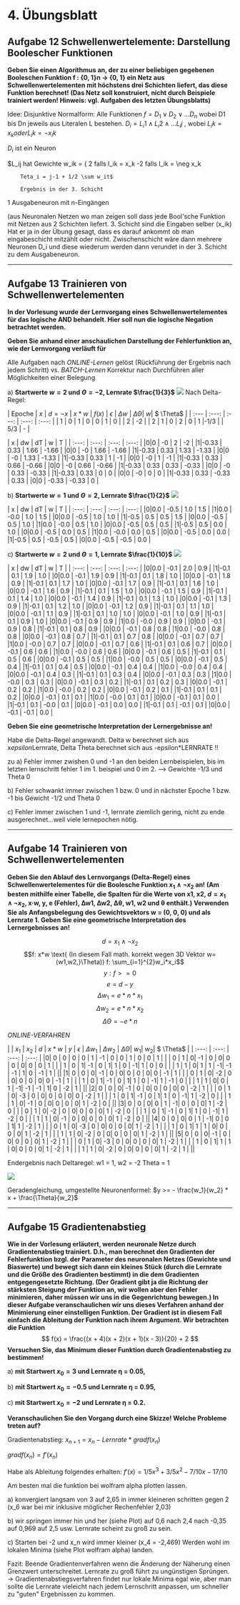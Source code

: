 # 4. Übungsblatt
## Aufgabe 12 Schwellenwertelemente: Darstellung Boolescher Funktionen
**Geben Sie einen Algorithmus an, der zu einer beliebigen gegebenen Booleschen Funktion f : {0, 1}n → {0, 1} ein Netz aus Schwellenwertelementen mit höchstens drei Schichten liefert, das diese Funktion berechnet! (Das Netz soll konstruiert, nicht durch Beispiele trainiert werden! Hinweis: vgl. Aufgaben des letzten Übungsblatts)**

Idee: Disjunktive Normalform:
Alle Funktionen $f = D_1 \lor D_2 \lor ... D_n$
wobei D1 bis Dn jeweils aus Literalen L bestehen.
$D_i = L_i1 \land L_i2 \land ... L_ij$ , wobei $L_ik = x_k oder L_ik = \neg x_ik$

$D_i$ ist ein Neuron

$L_ij hat Gewichte w_ik = { 2 falls l_ik = x_k
                            -2 falls l_ik = \neg x_k

        Teta_i = j-1 + 1/2 \sum w_it$

        Ergebnis in der 3. Schicht
  1 Ausgabeneuron mit n-Eingängen    

  (aus Neuronalen Netzen wo man zeigen soll dass jede Bool'sche Funktion mit Netzen aus 2 Schichten liefert. 3. Schicht sind die Eingaben selber (x_ik) Hat er ja in der Übung gesagt, dass es darauf ankommt ob man eingabeschicht mitzählt oder nicht. Zwischenschicht wäre dann mehrere Neuronen D_i und diese wiederum werden dann verundet in der 3. Schicht zu dem Ausgabeneuron.


---
## Aufgabe 13 Trainieren von Schwellenwertelementen
**In der Vorlesung wurde der Lernvorgang eines Schwellenwertelementes für das logische AND behandelt. Hier soll nun die logische Negation betrachtet werden.**


**Geben Sie anhand einer anschaulichen Darstellung der Fehlerfunktion an, wie der Lernvorgang verläuft für**

Alle Aufgaben nach *ONLINE-Lernen* gelöst (Rückführung der Ergebnis nach jedem Schritt)
vs. *BATCH-Lernen* Korrektur nach Durchführen aller Möglichkeiten einer Belegung

a) **Startwerte $w = 2$ und $\Theta = -2$, Lernrate $\frac{1}{3}$**
![](Aufgabe13a.png)
Nach Delta-Regel:

| Epoche | $x$ | $d=\neg x$ | $x*w$ | $f(x)$ | $\epsilon$ | $\Delta w$ | $\Delta \Theta$| $w$| $ \Theta$ |
| :--- | :---: | :---: | :---: | :---: |
| 1 | 0 | 1 | 0 | 0 | 1 |  0  | |  2  | -2 |
| 2 | 1 | 0 | 2 | 0 | 1 |-1/3 | | 5/3 | - |

|  x  |  dw  |  dT | w | T |
| :---: | :---: | :---: | :---: |
|0|0 | -0 | 2 | -2 |
|1|-0.33 | 0.33 | 1.66 | -1.66 |
|0|0 | -0 | 1.66 | -1.66 |
|1|-0.33 | 0.33 | 1.33 | -1.33 |
|0|0 | -0 | 1.33 | -1.33 |
|1|-0.33 | 0.33 | 1 | -1 |
|0|0 | -0 | 1 | -1 |
|1|-0.33 | 0.33 | 0.66 | -0.66 |
|0|0 | -0 | 0.66 | -0.66 |
|1|-0.33 | 0.33 | 0.33 | -0.33 |
|0|0 | -0 | 0.33 | -0.33 |
|1|-0.33 | 0.33 | 0 | 0 |
|0|0 | -0 | 0 | 0 |
|1|-0.33 | 0.33 | -0.33 | 0.33 |
|0|0 | -0.33 | -0.33 | 0 |

b) **Startwerte $w = 1$ und $\Theta = 2$, Lernrate $\frac{1}{2}$**
![](Aufgabe13b.png)

|  x  |  dw  |  dT | w | T |
| :---: | :---: | :---: | :---: |
|0|0.0 | -0.5 | 1.0 | 1.5 |
|1|0.0 | -0.0 | 1.0 | 1.5 |
|0|0.0 | -0.5 | 1.0 | 1.0 |
|1|-0.5 | 0.5 | 0.5 | 1.5 |
|0|0.0 | -0.5 | 0.5 | 1.0 |
|1|0.0 | -0.0 | 0.5 | 1.0 |
|0|0.0 | -0.5 | 0.5 | 0.5 |
|1|-0.5 | 0.5 | 0.0 | 1.0 |
|0|0.0 | -0.5 | 0.0 | 0.5 |
|1|0.0 | -0.0 | 0.0 | 0.5 |
|0|0.0 | -0.5 | 0.0 | 0.0 |
|1|-0.5 | 0.5 | -0.5 | 0.5 |
|0|0.0 | -0.5 | -0.5 | 0.0 |


c) **Startwerte $w=2$ und $\Theta = 1$, Lernrate $\frac{1}{10}$**
![](Aufgabe13c.png)

|  x  |  dw  |  dT | w | T |
| :---: | :---: | :---: | :---: |
|0|0.0 | -0.1 | 2.0 | 0.9 |
|1|-0.1 | 0.1 | 1.9 | 1.0 |
|0|0.0 | -0.1 | 1.9 | 0.9 |
|1|-0.1 | 0.1 | 1.8 | 1.0 |
|0|0.0 | -0.1 | 1.8 | 0.9 |
|1|-0.1 | 0.1 | 1.7 | 1.0 |
|0|0.0 | -0.1 | 1.7 | 0.9 |
|1|-0.1 | 0.1 | 1.6 | 1.0 |
|0|0.0 | -0.1 | 1.6 | 0.9 |
|1|-0.1 | 0.1 | 1.5 | 1.0 |
|0|0.0 | -0.1 | 1.5 | 0.9 |
|1|-0.1 | 0.1 | 1.4 | 1.0 |
|0|0.0 | -0.1 | 1.4 | 0.9 |
|1|-0.1 | 0.1 | 1.3 | 1.0 |
|0|0.0 | -0.1 | 1.3 | 0.9 |
|1|-0.1 | 0.1 | 1.2 | 1.0 |
|0|0.0 | -0.1 | 1.2 | 0.9 |
|1|-0.1 | 0.1 | 1.1 | 1.0 |
|0|0.0 | -0.1 | 1.1 | 0.9 |
|1|-0.1 | 0.1 | 1.0 | 1.0 |
|0|0.0 | -0.1 | 1.0 | 0.9 |
|1|-0.1 | 0.1 | 0.9 | 1.0 |
|0|0.0 | -0.1 | 0.9 | 0.9 |
|1|0.0 | -0.0 | 0.9 | 0.9 |
|0|0.0 | -0.1 | 0.9 | 0.8 |
|1|-0.1 | 0.1 | 0.8 | 0.9 |
|0|0.0 | -0.1 | 0.8 | 0.8 |
|1|0.0 | -0.0 | 0.8 | 0.8 |
|0|0.0 | -0.1 | 0.8 | 0.7 |
|1|-0.1 | 0.1 | 0.7 | 0.8 |
|0|0.0 | -0.1 | 0.7 | 0.7 |
|1|0.0 | -0.0 | 0.7 | 0.7 |
|0|0.0 | -0.1 | 0.7 | 0.6 |
|1|-0.1 | 0.1 | 0.6 | 0.7 |
|0|0.0 | -0.1 | 0.6 | 0.6 |
|1|0.0 | -0.0 | 0.6 | 0.6 |
|0|0.0 | -0.1 | 0.6 | 0.5 |
|1|-0.1 | 0.1 | 0.5 | 0.6 |
|0|0.0 | -0.1 | 0.5 | 0.5 |
|1|0.0 | -0.0 | 0.5 | 0.5 |
|0|0.0 | -0.1 | 0.5 | 0.4 |
|1|-0.1 | 0.1 | 0.4 | 0.5 |
|0|0.0 | -0.1 | 0.4 | 0.4 |
|1|0.0 | -0.0 | 0.4 | 0.4 |
|0|0.0 | -0.1 | 0.4 | 0.3 |
|1|-0.1 | 0.1 | 0.3 | 0.4 |
|0|0.0 | -0.1 | 0.3 | 0.3 |
|1|0.0 | -0.0 | 0.3 | 0.3 |
|0|0.0 | -0.1 | 0.3 | 0.2 |
|1|-0.1 | 0.1 | 0.2 | 0.3 |
|0|0.0 | -0.1 | 0.2 | 0.2 |
|1|0.0 | -0.0 | 0.2 | 0.2 |
|0|0.0 | -0.1 | 0.2 | 0.1 |
|1|-0.1 | 0.1 | 0.1 | 0.2 |
|0|0.0 | -0.1 | 0.1 | 0.1 |
|1|0.0 | -0.0 | 0.1 | 0.1 |
|0|0.0 | -0.1 | 0.1 | 0.0 |
|1|-0.1 | 0.1 | -0.0 | 0.1 |
|0|0.0 | -0.1 | 0.0 | 0.0 |
|1|-0.1 | 0.1 | -0.1 | 0.1 |
|0|0.0 | -0.1 | -0.1 | 0.0 |

**Geben Sie eine geometrische Interpretation der Lernergebnisse an!**

Habe die Delta-Regel angewandt. Delta w berechnet sich aus x*epsilon*Lernrate, Delta Theta berechnet sich aus -epsilon*LERNRATE !!

zu a) Fehler immer zwishen 0 und -1 an den beiden Lernbeispielen, bis im letzten lernschritt fehler 1 im 1. beispiel und 0 im 2. --> Gewichte -1/3 und Theta 0

b) Fehler schwankt immer zwischen 1 bzw. 0 und in nächster Epoche 1 bzw. -1  bis Gewicht -1/2 und Theta 0

c) Fehler immer zwischen 1 und -1, lernrate ziemlich gering, nicht zu ende ausgerechnet...weil viele lernepochen nötig.

---
## Aufgabe 14 Trainieren von Schwellenwertelementen
**Geben Sie den Ablauf des Lernvorgangs (Delta-Regel) eines Schwellenwertelementes für die Boolesche Funktion $x_1 \land \neg x_2$ an! (Am besten mithilfe einer Tabelle, die Spalten für die Werte von x1, x2, $d = x_1 \land \neg x_2$, x·w, y, e (Fehler), ∆w1, ∆w2, ∆θ, w1, w2 und θ enthält.) Verwenden Sie als Anfangsbelegung des Gewichtsvektors w = (0, 0, 0) und als Lernrate 1. Geben Sie eine geometrische Interpretation des Lernergebnisses an!**

$$d=x_1 \land \neg x_2$$
$$f: x*w \text{ (In diesem Fall math. korrekt wegen 3D Vektor w=(w1,w2,}\Theta)) f: \sum_{i=1}^{2}w_i*x_i$$
$$y: f>=0$$
$$e=d-y$$
$$ \Delta w_1= e*n*x_1$$
$$ \Delta w_2= e*n*x_2$$
$$ \Delta \Theta= -e*n$$

*ONLINE-VERFAHREN*

|  | $x_1$ | $x_2$ | $d$ | $x*w$ | $y$ | $\epsilon$ | $\Delta w_1$ | $\Delta w_2$ | $\Delta \Theta$| $w_1$| $w_2$| $ \Theta$ |
| :---: | :---: | :---: | :---: |
|0|  0 |  0 | 0 |  0  | 1 | -1 |  0  |  0  |  1 |  0 |  0 | 1 |
| |  0 |  1 | 0| -1  | 0 | 0|  0  |  0  |  0|  0 |  0 | 1 |
| |  1 |  0 | 1| -1  | 0 | 1|  1  |  0  | -1|  1 |  0 | 0 |
| |  1 |  1 | 0|  1  | 1 | -1| -1  | -1  |  1|  0 | -1 | 1 |
||
|1|  0 |  0 | 0| -1  | 0 | 0|  0  |  0  |  0|  0 | -1 | 1 |
| |  0 |  1 | 0| -2  | 0 | 0|  0  |  0  |  0|  0 | -1 | 1 |
| |  1 |  0 | 1| -1  | 0 | 1|  1  |  0  | -1|  1 | -1 | 0 |
| |  1 |  1 | 0|  0  | 1 | -1| -1  | -1  |  1|  0 | -2 | 1 |
||
|2|  0 |  0 | 0| -1  | 0 | 0|  0  |  0  |  0|  0 | -2 | 1 |
| |  0 |  1 | 0| -3  | 0 | 0|  0  |  0  |  0|  0 | -2 | 1 |
| |  1 |  0 | 1| -1  | 0 | 1|  1  |  0  | -1|  1 | -2 | 0 |
| |  1 |  1 | 0| -1  | 0 | 0|  0  |  0  |  0|  1 | -2 | 0 |
||
|3|  0 |  0 | 0|  0  | 1 | -1|  0  |  0  |  0|  1 | -2 | 0 |
| |  0 |  1 | 0| -2  | 0 | 0|  0  |  0  |  0|  1 | -2 | 0 |
| |  1 |  0 | 1| -1  | 0 | 1|  1  |  0  | -1|  1 | -2 | 0 |
| |  1 |  1 | 0| -1  | 0 | 0|  0  |  0  |  0|  1 | -2 | 0 |
||
|4|  0 |  0 | 0|  0  | 1 | -1|  0  |  0  |  1|  1 | -2 | 1 |
| |  0 |  1 | 0| -3  | 0 | 0|  0  |  0  |  0|  1 | -2 | 1 |
| |  1 |  0 | 1|  1  | 1 | 0|  0  |  0  |  0|  1 | -2 | 1 |
| |  1 |  1 | 0| -2  | 0 | 0|  0  |  0  |  0|  1 | -2 | 1 |
||
|5|  0 |  0 | 0| -1  | 0 | 0|  0  |  0  |  0|  1 | -2 | 1 |
| |  0 |  1 | 0| -3  | 0 | 0|  0  |  0  |  0|  1 | -2 | 1 |
| |  1 |  0 | 1|  1  | 1 | 0|  0  |  0  |  0|  1 | -2 | 1 |
| |  1 |  1 | 0| -2  | 0 | 0|  0  |  0  |  0|  1 | -2 | 1 |
||

Endergebnis nach Deltaregel: w1 = 1, w2 = -2 Theta = 1

![](Aufgabe14.jpg)

Geradengleichung, umgestellte Neuronenformel:
$y >= - \frac{w_1}{w_2} * x + \frac{\Theta}{w_2}$

---
## Aufgabe 15 Gradientenabstieg
**Wie in der Vorlesung erläutert, werden neuronale Netze durch Gradientenabstieg trainiert. D.h., man berechnet den Gradienten der Fehlerfunktion bzgl. der Parameter des neuronalen Netzes (Gewichte und Biaswerte) und bewegt sich dann ein kleines Stück (durch die Lernrate und die Größe des Gradienten bestimmt) in die dem Gradienten entgegengesetzte Richtung. (Der Gradient gibt ja die Richtung der stärksten Steigung der Funktion an, wir wollen aber den Fehler minimieren, daher müssen wir uns in die Gegenrichtung bewegen.) In dieser Aufgabe veranschaulichen wir uns dieses Verfahren anhand der Minimierung einer einstelligen Funktion. Der Gradient ist in diesem Fall einfach die Ableitung der Funktion nach ihrem Argument. Wir betrachten die Funktion**
$$ f(x) = \frac{(x + 4)(x + 2)(x + 1)(x - 3)}{20} + 2 $$
**Versuchen Sie, das Minimum dieser Funktion durch Gradientenabstieg zu bestimmen!**

a) **mit Startwert $x_0 = 3$ und Lernrate η = 0.05,**

b) **mit Startwert $x_0 = -0.5$ und Lernrate η = 0.95,**

c) **mit Startwert $x_0 = -2$ und Lernrate η = 0.2.**

**Veranschaulichen Sie den Vorgang durch eine Skizze! Welche Probleme treten auf?**


Gradientenabstieg:
$x_{n+1} = x_n - Lernrate * grad f(x_n)$

$grad f(x_n) = f'(x_n)$

Habe als Ableitung folgendes erhalten: $f'(x) = 1/5 x^3 + 3/5 x^2 - 7/10 x - 17/10$

Am besten mal die funktion bei wolfram alpha plotten lassen.

a) konvergiert langsam von 3 auf 2,65 in immer kleineren schritten gegen 2 (x_6 war bei mir inklusive möglicher Rechenfehler 2,03)

b) wir springen immer hin und her (siehe Plot) auf 0,6 nach 2,4 nach -0,35 auf 0,969 auf 2,5 usw.
  Lernrate scheint zu groß zu sein.

c) Starten bei -2 und x_n wird immer kleiner (x_4 = -2,469)
   Werden wohl im lokalen Minima (siehe Plot wolfram alpha) landen.

Fazit: Beende Gradientenverfahren wenn die Änderung der Näherung einen Grenzwert unterschreitet.
Lernrate zu groß führt zu ungünstigen Sprüngen.
-> Gradientenabstiegsverfahren findet nur lokale Minima egal wie, aber man sollte die Lernrate vieleicht nach jedem Lernschritt anpassen, um schneller zu "guten" Ergebnissen zu kommen.
